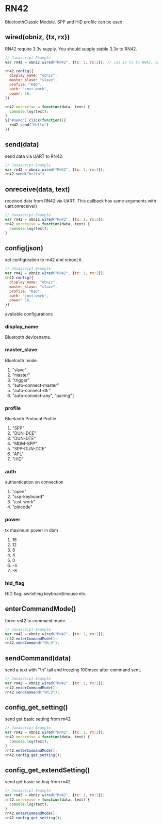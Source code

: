 # RN42
BluetoothClassic Module.
SPP and HID profile can be used.

## wired(obniz, {tx, rx})
RN42 require 3.3v supply. You should supply stable 3.3v to RN42.

```javascript
// Javascript Example
var rn42 = obniz.wired("RN42", {tx: 1, rx:2}); // io1 is tx to RN42, io2 is rx from RN42

rn42.config({
  display_name: "obniz",
  master_slave: "slave",
  profile: "HID",
  auth: "just-work",
  power: 16,
})

rn42.onreceive = function(data, text) {
  console.log(text);
}
$("#send").click(function(){
  rn42.send("Hello")
})
```

## send(data)
send data via UART to RN42.
```javascript
// Javascript Example
var rn42 = obniz.wired("RN42", {tx: 1, rx:2});
rn42.send("Hello")
```

## onreceive(data, text)
received data from RN42 via UART. This callback has same arguments with uart.onreceive()
```javascript
// Javascript Example
var rn42 = obniz.wired("RN42", {tx: 1, rx:2});
rn42.onreceive = function(data, text) {
  console.log(text);
}
```

## config(json)
set configuration to rn42 and reboot it.
```javascript
// Javascript Example
var rn42 = obniz.wired("RN42", {tx: 1, rx:2});
rn42.config({
  display_name: "obniz",
  master_slave: "slave",
  profile: "HID",
  auth: "just-work",
  power: 16,
})
```

available configurations

### display_name
Bluetooth devicename.

### master_slave
Bluetooth mode.

1. "slave"
2. "master"
3. "trigger"
4. "auto-connect-master"
5. "auto-connect-dtr"
6. "auto-connect-any", "pairing"]

### profile
Bluetooth Protocol Profile

1. "SPP"
2. "DUN-DCE"
3. "DUN-DTE"
4. "MDM-SPP"
5. "SPP-DUN-DCE"
6. "APL"
7. "HID"

### auth
authentication on connection

1. "open"
2. "ssp-keyboard"
3. "just-work"
4. "pincode"

### power
tx maximum power in dbm

1. 16
2. 12
3. 8
4. 4
5. 0
6. -4
7. -8

### hid_flag
HID flag. switching keyboard/mouse etc.

## enterCommandMode()
force rn42 to command mode.
```javascript
// Javascript Example
var rn42 = obniz.wired("RN42", {tx: 1, rx:2});
rn42.enterCommandMode();
rn42.sendCommand("SM,0");
```

## sendCommand(data)
send a text with "\n" tail and freezing 100msec after command sent.
```javascript
// Javascript Example
var rn42 = obniz.wired("RN42", {tx: 1, rx:2});
rn42.enterCommandMode();
rn42.sendCommand("SM,0");
```

## config_get_setting()
send get basic setting from rn42
```javascript
// Javascript Example
var rn42 = obniz.wired("RN42", {tx: 1, rx:2});
rn42.onreceive = function(data, text) {
  console.log(text);
}
rn42.enterCommandMode();
rn42.config_get_setting();
```

## config_get_extendSetting()
send get basic setting from rn42
```javascript
// Javascript Example
var rn42 = obniz.wired("RN42", {tx: 1, rx:2});
rn42.onreceive = function(data, text) {
  console.log(text);
}
rn42.enterCommandMode();
rn42.config_get_setting();
```